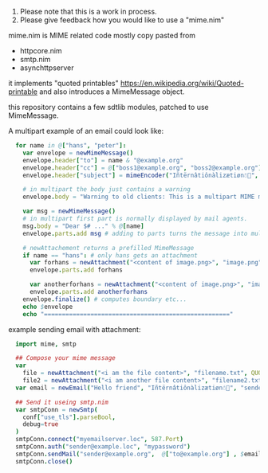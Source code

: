 1. Please note that this is a work in process.
2. Please give feedback how you would like to use a "mime.nim"

mime.nim is MIME related code mostly copy pasted from
- httpcore.nim
- smtp.nim
- asynchttpserver

it implements "quoted printables" https://en.wikipedia.org/wiki/Quoted-printable
and also introduces a MimeMessage object.

this repository contains a few sdtlib modules, patched to use MimeMessage.


A multipart example of an email could look like:

```nim
  for name in @["hans", "peter"]:
    var envelope = newMimeMessage()
    envelope.header["to"] = name & "@example.org"
    envelope.header["cc"] = @["boss1@example.org", "boss2@example.org"].mimeList()
    envelope.header["subject"] = mimeEncoder("Iñtërnâtiônàlizætiøn☃💩", QUOTED_PRINTABLES, true)

    # in multipart the body just contains a warning
    envelope.body = "Warning to old clients: This is a multipart MIME message! "

    var msg = newMimeMessage()
    # in multipart first part is normally displayed by mail agents.
    msg.body = "Dear $# ..." % @[name] 
    envelope.parts.add msg # adding to parts turns the message into multipart.

    # newAttachement returns a prefilled MimeMessage
    if name == "hans": # only hans gets an attachment
      var forhans = newAttachment("<content of image.png>", "image.png", BASE64)
      envelope.parts.add forhans

      var anotherforhans = newAttachment("<content of image.png>", "image.png", QUOTED_PRINTABLES)
      envelope.parts.add anotherforhans      
    envelope.finalize() # computes boundary etc...
    echo $envelope
    echo "===================================================="
```

  
example sending email with attachment:

```nim
  import mime, smtp

  ## Compose your mime message
  var 
    file = newAttachment("<i am the file content>", "filename.txt", QUOTED_PRINTABLES)
    file2 = newAttachment("<i am another file content>", "filename2.txt", BASE64)
  var email = newEmail("Hello friend", "Iñtërnâtiônàlizætiøn☃💩", "sender@example.org", @["to@example.org"], attachments = @[file,file2])

  ## Send it useing smtp.nim
  var smtpConn = newSmtp(
    conf["use_tls"].parseBool,
    debug=true
  )
  smtpConn.connect("myemailserver.loc", 587.Port)
  smtpConn.auth("sender@example.loc", "mypassword")
  smtpConn.sendMail("sender@example.org",  @["to@example.org"] , $email.finalize())
  smtpConn.close()  
```

